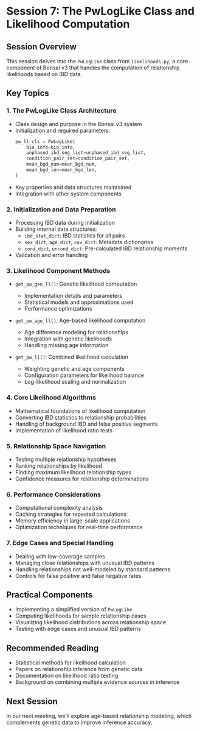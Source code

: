 # Session 7: The PwLogLike Class and Likelihood Computation

## Session Overview
This session delves into the `PwLogLike` class from `likelihoods.py`, a core component of Bonsai v3 that handles the computation of relationship likelihoods based on IBD data.

## Key Topics

### 1. The PwLogLike Class Architecture
- Class design and purpose in the Bonsai v3 system
- Initialization and required parameters:
  ```python
  pw_ll_cls = PwLogLike(
      bio_info=bio_info,
      unphased_ibd_seg_list=unphased_ibd_seg_list,
      condition_pair_set=condition_pair_set,
      mean_bgd_num=mean_bgd_num,
      mean_bgd_len=mean_bgd_len,
  )
  ```
- Key properties and data structures maintained
- Integration with other system components

### 2. Initialization and Data Preparation
- Processing IBD data during initialization
- Building internal data structures:
  - `ibd_stat_dict`: IBD statistics for all pairs
  - `sex_dict`, `age_dict`, `cov_dict`: Metadata dictionaries
  - `cond_dict`, `uncond_dict`: Pre-calculated IBD relationship moments
- Validation and error handling

### 3. Likelihood Component Methods
- `get_pw_gen_ll()`: Genetic likelihood computation
  - Implementation details and parameters
  - Statistical models and approximations used
  - Performance optimizations
  
- `get_pw_age_ll()`: Age-based likelihood computation
  - Age difference modeling for relationships
  - Integration with genetic likelihoods
  - Handling missing age information
  
- `get_pw_ll()`: Combined likelihood calculation
  - Weighting genetic and age components
  - Configuration parameters for likelihood balance
  - Log-likelihood scaling and normalization

### 4. Core Likelihood Algorithms
- Mathematical foundations of likelihood computation
- Converting IBD statistics to relationship probabilities
- Handling of background IBD and false positive segments
- Implementation of likelihood ratio tests

### 5. Relationship Space Navigation
- Testing multiple relationship hypotheses
- Ranking relationships by likelihood
- Finding maximum likelihood relationship types
- Confidence measures for relationship determinations

### 6. Performance Considerations
- Computational complexity analysis
- Caching strategies for repeated calculations
- Memory efficiency in large-scale applications
- Optimization techniques for real-time performance

### 7. Edge Cases and Special Handling
- Dealing with low-coverage samples
- Managing close relationships with unusual IBD patterns
- Handling relationships not well-modeled by standard patterns
- Controls for false positive and false negative rates

## Practical Components
- Implementing a simplified version of `PwLogLike`
- Computing likelihoods for sample relationship cases
- Visualizing likelihood distributions across relationship space
- Testing with edge cases and unusual IBD patterns

## Recommended Reading
- Statistical methods for likelihood calculation
- Papers on relationship inference from genetic data
- Documentation on likelihood ratio testing
- Background on combining multiple evidence sources in inference

## Next Session
In our next meeting, we'll explore age-based relationship modeling, which complements genetic data to improve inference accuracy.